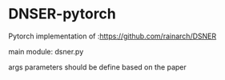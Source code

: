 # DNSER-pytorch
Pytorch implementation of  :https://github.com/rainarch/DSNER

main module: dsner.py

args parameters should be define based on the paper